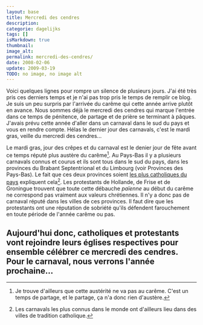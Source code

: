 ```yaml
---
layout: base
title: Mercredi des cendres
description: 
categorie: dagelijks
tags: []
isMarkdown: true
thumbnail: 
image_alt: 
permalink: mercredi-des-cendres/
date: 2008-02-06
update: 2009-03-19
TODO: no image, no image alt
---
```




Voici quelques lignes pour rompre un silence de plusieurs jours. J'ai été très pris ces derniers temps et je n'ai pas trop pris le temps de remplir ce blog. Je suis un peu surpris par l'arrivée du carême qui cette année arrive plutôt en avance. Nous sommes déjà le mercredi des cendres qui marque l'entrée dans ce temps de pénitence, de partage et de prière se terminant à pâques. J'avais prévu cette année d'aller dans un carnaval dans le sud du pays et vous en rendre compte. Hélas le dernier jour des carnavals, c'est le mardi gras, veille du mercredi des cendres...

Le mardi gras, jour des crêpes et du carnaval est le denier jour de fête avant ce temps réputé plus austère du carême[^1]. Au Pays-Bas il y a plusieurs carnavals connus et courus et ils sont tous dans le sud du pays, dans les provinces du Brabant Septentrional et du Limbourg (voir Provinces des Pays-Bas). Le fait que ces deux provinces soient [les plus catholiques du pays](/catholiques-et-protestants) expliquent cela[^2]. Les protestants de Hollande, de Frise et de Groningue trouvent que toute cette débauche *païenne* au début du carême ne correspond pas vraiment aux valeurs chrétiennes. Il n'y a donc pas de carnaval réputé dans les villes de ces provinces. Il faut dire que les protestants ont une réputation de sobriété qu'ils défendent farouchement en toute période de l'année carême ou pas.

Aujourd'hui donc, catholiques et protestants vont rejoindre leurs églises respectives pour ensemble célébrer ce mercredi des cendres. Pour le carnaval, nous verrons l'année prochaine...
---
[^1]: Je trouve d'ailleurs que cette austérité ne va pas au carême. C'est un temps de partage, et le partage, ça n'a donc rien d'austère.
[^2]: Les carnavals les plus connus dans le monde ont d'ailleurs lieu dans des villes de tradition catholique.